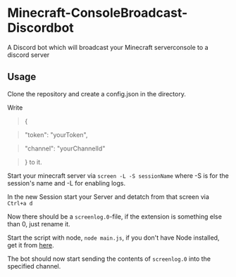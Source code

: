 # Minecraft-ConsoleBroadcast-Discordbot
A Discord bot which will broadcast your Minecraft serverconsole to a discord server
## Usage
Clone the repository and create a config.json in the directory.

Write 
> {
    
>   "token": "yourToken",

>   "channel": "yourChannelId"

> }
to it.

Start your minecraft server via `screen -L -S sessionName` where -S is for the session's name and -L for enabling logs.

In the new Session start your Server and detatch from that screen via `Ctrl+a d`

Now there should be a `screenlog.0`-file, if the extension is something else than 0, just rename it.

Start the script with node, `node main.js`, if you don't have Node installed, get it from [here](https://nodejs.org/en/).

The bot should now start sending the contents of `screenlog.0` into the specified channel.